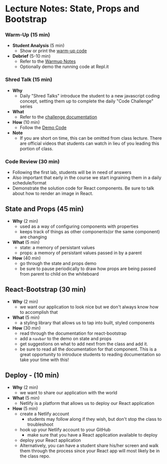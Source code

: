 # Lecture Notes: State, Props and Bootstrap

### Warm-Up (15 min)

- **Student Analysis** (5 min)
  - Show or print the [warm-up code](../warm-up/warm-up.md)
- **Debrief** (5-10 min)
  - Refer to the [Warmup Notes](../warm-up/NOTES.md)
  - Optionally demo the running code at Repl.it

### Shred Talk (15 min)

- **Why**
  - Daily "Shred Talks" introduce the student to a new javascript coding concept, setting them up to complete the daily "Code Challenge" series
- **What**
  - Refer to the [challenge documentation](../challenges/README.md)
- **How** (10 min)
  - Follow the [Demo Code](../challenges/DEMO.md)
- **Note**
  - If you are short on time, this can be omitted from class lecture. There are official videos that students can watch in lieu of you leading this portion of class.

### Code Review (30 min)

- Following the first lab, students will be in need of answers
- Also important that early in the course we start ingraining them in a daily schedule/format
- Demonstrate the solution code for React components. Be sure to talk about how to render an image in React.

## State and Props (45 min)

- **Why** (2 min)
  - used as a way of configuring components with properties
  - keeps track of things as other components(or the same component) are changing
- **What** (5 min)
  - state: a memory of persistant values
  - props: a memory of persistant values passed in by a parent
- **How** (40 min)
  - go through the state and props demo
  - be sure to pause periodically to draw how props are being passed from parent to child on the whiteboard

## React-Bootstrap (30 min)

- **Why** (2 min)
  - we want our application to look nice but we don't always know how to accomplish that
- **What** (5 min)
  - a styling library that allows us to tap into built, styled components
- **How** (30 min)
  - read through the documentation for react-bootstrap
  - add a `navbar` to the demo on state and props
  - get suggestions on what to add next from the class and add it.
  - be sure to read all the documentation for that component. This is a great opportunity to introduce students to reading documentation so take your time with this!

## Deploy - (10 min)

- **Why** (2 min)
  - we want to share our application with the world
- **What** (5 min)
  - Netlify is a platform that allows us to deploy our React application
- **How** (5 min)
  - create a Netlify account
    - students may follow along if they wish, but don't stop the class to troubleshoot
  - hook up your Netlify account to your GitHub
    - make sure that you have a React application available to deploy
  - deploy your React application
  - Alternatively, you can have a student share his/her screen and walk them through the process since your React app will most likely be in the class repo.
  